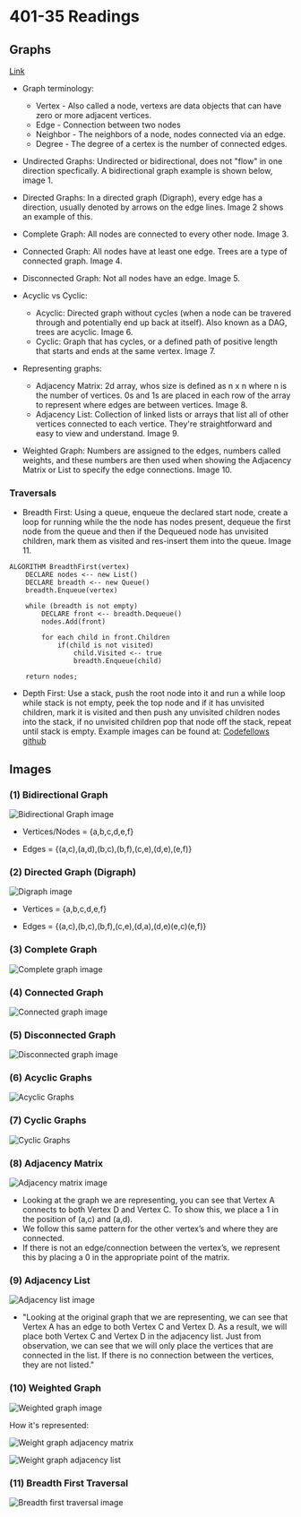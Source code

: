 # 401-35 Readings

## Graphs
[Link](https://codefellows.github.io/common_curriculum/data_structures_and_algorithms/Code_401/class-35/resources/graphs.html)
- Graph terminology:
  - Vertex - Also called a node, vertexs are data objects that can have zero or more adjacent vertices.
  - Edge - Connection between two nodes
  - Neighbor - The neighbors of a node, nodes connected via an edge.
  - Degree - The degree of a certex is the number of connected edges.

- Undirected Graphs: Undirected or bidirectional, does not "flow" in one direction specfically.  A bidirectional graph example is shown below, image 1.

- Directed Graphs: In a directed graph (Digraph), every edge has a direction, usually denoted by arrows on the edge lines. Image 2 shows an example of this.

- Complete Graph: All nodes are connected to every other node. Image 3.

- Connected Graph: All nodes have at least one edge. Trees are a type of connected graph. Image 4.

- Disconnected Graph: Not all nodes have an edge. Image 5.

- Acyclic vs Cyclic:
  - Acyclic: Directed graph without cycles (when a node can be travered through and potentially end up back at itself). Also known as a DAG, trees are acyclic. Image 6.
  - Cyclic: Graph that has cycles, or a defined path of positive length that starts and ends at the same vertex. Image 7.

- Representing graphs:
  - Adjacency Matrix: 2d array, whos size is defined as n x n where n is the number of vertices. 0s and 1s are placed in each row of the array to represent where edges are between vertices. Image 8.
  - Adjacency List: Collection of linked lists or arrays that list all of other vertices connected to each vertice. They're straightforward and easy to view and understand. Image 9.

- Weighted Graph: Numbers are assigned to the edges, numbers called weights, and these numbers are then used when showing the Adjacency Matrix or List to specify the edge connections. Image 10.

### Traversals
- Breadth First: Using a queue, enqueue the declared start node, create a loop for running while the the node has nodes present, dequeue the first node from the queue and then if the Dequeued node has unvisited children, mark them as visited and res-insert them into the queue. Image 11.
```
ALGORITHM BreadthFirst(vertex)
    DECLARE nodes <-- new List()
    DECLARE breadth <-- new Queue()
    breadth.Enqueue(vertex)

    while (breadth is not empty)
        DECLARE front <-- breadth.Dequeue()
        nodes.Add(front)

        for each child in front.Children
            if(child is not visited)
                child.Visited <-- true
                breadth.Enqueue(child)   

    return nodes;
```
- Depth First: Use a stack, push the root node into it and run a while loop while stack is not empty, peek the top node and if it has unvisited children, mark it is visited and then push any unvisited children nodes into the stack, if no unvisited children pop that node off the stack, repeat until stack is empty. Example images can be found at: [Codefellows github](https://codefellows.github.io/common_curriculum/data_structures_and_algorithms/Code_401/class-35/resources/graphs.html)




## Images
### (1) Bidirectional Graph

![Bidirectional Graph image](https://codefellows.github.io/common_curriculum/data_structures_and_algorithms/Code_401/class-35/resources/assets/UndirectedGraph.PNG)

- Vertices/Nodes = {a,b,c,d,e,f}

- Edges = {(a,c),(a,d),(b,c),(b,f),(c,e),(d,e),(e,f)}

### (2) Directed Graph (Digraph)

![Digraph image](https://codefellows.github.io/common_curriculum/data_structures_and_algorithms/Code_401/class-35/resources/assets/DirectedGraph.PNG)

- Vertices = {a,b,c,d,e,f}

- Edges = {(a,c),(b,c),(b,f),(c,e),(d,a),(d,e)(e,c)(e,f)}

### (3) Complete Graph

![Complete graph image](https://codefellows.github.io/common_curriculum/data_structures_and_algorithms/Code_401/class-35/resources/assets/CompleteGraph.PNG)

### (4) Connected Graph

![Connected graph image](https://codefellows.github.io/common_curriculum/data_structures_and_algorithms/Code_401/class-35/resources/assets/ConnectedGraph.PNG)

### (5) Disconnected Graph

![Disconnected graph image](https://codefellows.github.io/common_curriculum/data_structures_and_algorithms/Code_401/class-35/resources/assets/DisconnectedGraph.PNG)

### (6) Acyclic Graphs

![Acyclic Graphs](https://codefellows.github.io/common_curriculum/data_structures_and_algorithms/Code_401/class-35/resources/assets/threeAcyclic.png)

### (7) Cyclic Graphs

![Cyclic Graphs](https://codefellows.github.io/common_curriculum/data_structures_and_algorithms/Code_401/class-35/resources/assets/cyclic.PNG)

### (8) Adjacency Matrix

![Adjacency matrix image](https://codefellows.github.io/common_curriculum/data_structures_and_algorithms/Code_401/class-35/resources/assets/AdjMatrix.PNG)

- Looking at the graph we are representing, you can see that Vertex A connects
to both Vertex D and Vertex C. To show this, we place a 1 in the position of (a,c) and (a,d).
- We follow this same pattern for the other vertex’s and where they are connected.
- If there is not an edge/connection between the vertex’s, we represent this by placing a 0 in the appropriate point of the matrix.

### (9) Adjacency List

![Adjacency list image](https://codefellows.github.io/common_curriculum/data_structures_and_algorithms/Code_401/class-35/resources/assets/AdjList.PNG)

- "Looking at the original graph that we are representing, we can see that Vertex A has an edge to both Vertex C and Vertex D. As a result, we will place both Vertex C and Vertex D in the adjacency list. Just from observation, we can see that we will only place the vertices that are connected in the list. If there is no connection between the vertices, they are not listed."

### (10) Weighted Graph

![Weighted graph image](https://codefellows.github.io/common_curriculum/data_structures_and_algorithms/Code_401/class-35/resources/assets/weightGraph.PNG)

How it's represented:

![Weight graph adjacency matrix](https://codefellows.github.io/common_curriculum/data_structures_and_algorithms/Code_401/class-35/resources/assets/weightMatrix.PNG)

![Weight graph adjacency list](https://codefellows.github.io/common_curriculum/data_structures_and_algorithms/Code_401/class-35/resources/assets/weightList.PNG)

### (11) Breadth First Traversal

![Breadth first traversal image](https://codefellows.github.io/common_curriculum/data_structures_and_algorithms/Code_401/class-35/resources/assets/BreadthFirst.PNG)

